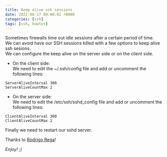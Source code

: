 ```yaml
---
title: Keep alive ssh sessions
date: 2022-06-17 00:00:01 +0000
categories: [ssh]
tags: [ssh, howtos]
---
```


Sometimes firewalls time out idle sessions after a certain period of time.  
We can avoid have our SSH sessions killed with a few options to keep alive ssh sesions.  
We can configure the keep alive on the server side or on the client side.  

* On the client side:  
We need to edit the ~/.ssh/config file and add or uncomment the following lines:

```shell
ServerAliveInterval 300
ServerAliveCountMax 2
```

* On the server side:  
We need to edit the /etc/ssh/sshd_config file and add or uncomment the following lines:

```shell
ClientAliveInterval 300
ClientAliveCountMax 2
```

Finally we need to restart our sshd server.

Thanks to [Rodrigo Rega](https://rodrigorega.es/)!

_Enjoy! ;)_
